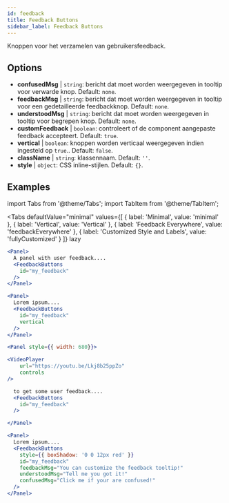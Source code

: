 ```yaml
---
id: feedback 
title: Feedback Buttons
sidebar_label: Feedback Buttons
---
```


Knoppen voor het verzamelen van gebruikersfeedback.

## Options

* __confusedMsg__ | `string`: bericht dat moet worden weergegeven in tooltip voor verwarde knop. Default: `none`.
* __feedbackMsg__ | `string`: bericht dat moet worden weergegeven in tooltip voor een gedetailleerde feedbackknop. Default: `none`.
* __understoodMsg__ | `string`: bericht dat moet worden weergegeven in tooltip voor begrepen knop. Default: `none`.
* __customFeedback__ | `boolean`: controleert of de component aangepaste feedback accepteert. Default: `true`.
* __vertical__ | `boolean`: knoppen worden verticaal weergegeven indien ingesteld op `true`.. Default: `false`.
* __className__ | `string`: klassennaam. Default: `''`.
* __style__ | `object`: CSS inline-stijlen. Default: `{}`.


## Examples

import Tabs from '@theme/Tabs';
import TabItem from '@theme/TabItem';

<Tabs
    defaultValue="minimal"
    values={[
        { label: 'Minimal', value: 'minimal' },
        { label: 'Vertical', value: 'Vertical' },
        { label: 'Feedback Everywhere', value: 'feedbackEverywhere' },
        { label: 'Customized Style and Labels', value: 'fullyCustomized' }
    ]}
    lazy
>

<TabItem value="minimal">

```jsx live
<Panel>
  A panel with user feedback....
  <FeedbackButtons
    id="my_feedback" 
  />
</Panel>
```

</TabItem>

<TabItem value="Vertical">

```jsx live
<Panel>
  Lorem ipsum....
  <FeedbackButtons
    id="my_feedback" 
    vertical
  />
</Panel>
```
</TabItem>

<TabItem value="feedbackEverywhere">

```jsx live
<Panel style={{ width: 680}}>

<VideoPlayer
    url="https://youtu.be/Lkj8b25ppZo"
    controls
/>

  to get some user feedback....
  <FeedbackButtons
    id="my_feedback" 
  />

</Panel>
```
</TabItem>

<TabItem value="fullyCustomized">

```jsx live
<Panel>
  Lorem ipsum....
  <FeedbackButtons
    style={{ boxShadow: '0 0 12px red' }}
    id="my_feedback"  
    feedbackMsg="You can customize the feedback tooltip!"
    understoodMsg="Tell me you got it!" 
    confusedMsg="Click me if your are confused!" 
  />
</Panel>
```
</TabItem>

</Tabs>
